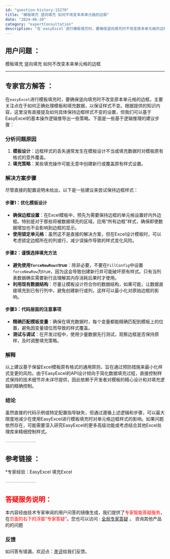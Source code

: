 ```yaml
---
id: "question-history-15270"
title: "模板填充 竖向填充 如何不改变本来单元格的边框"
date: "2024-06-20"
category: "expertConsultation"
description: "在`easyExcel`进行模板填充时，要确保竖向填充时不改变原本单元格的边框，主要关注点在于如何正确处理模板和填充数据，以保证样式不变。根据提供的知识内容，这里没有直接提及如何具体保持边框样式不变的设置，但我们可以基于EasyExcel的基本操作逻辑推导出一些策略。下面是一些基于逻辑推理的建议步骤"
---
```


## 用户问题 ： 
 模板填充 竖向填充 如何不改变本来单元格的边框  

---------------
## 专家官方解答 ：

在`easyExcel`进行模板填充时，要确保竖向填充时不改变原本单元格的边框，主要关注点在于如何正确处理模板和填充数据，以保证样式不变。根据提供的知识内容，这里没有直接提及如何具体保持边框样式不变的设置，但我们可以基于EasyExcel的基本操作逻辑推导出一些策略。下面是一些基于逻辑推理的建议步骤：

### 分析问题原因

1. **模板设计**：边框样式的丢失通常发生在模板设计不当或填充数据时对模板原有格式的意外覆盖。
2. **填充策略**：某些填充操作可能无意中创建新行或覆盖原有样式设置。

### 解决方案步骤

尽管直接的配置说明未给出，以下是一些建议来尝试保持边框样式：

#### 步骤1：优化模板设计
- **确保边框设置**：在Excel模板中，预先为需要保持边框的单元格设置好内外边框。特别是对于那些将被数据填充的区域，应用“所有边框”样式，确保即使数据增加也不会影响到边框的显示。
- **使用锁定单元格**：虽然这不是直接的解决方案，但在Excel设计模板时，可以考虑锁定边框所在的列或行，减少误操作导致的样式变化风险。

#### 步骤2：谨慎选择填充方法
- **避免使用`forceNewRow`=true**：除非必要，不要在`FillConfig`中设置`forceNewRow`为true，因为这会导致创建新行并可能破坏原有样式。只有当列表数据确实需要新行且理解其内存消耗后果时才使用。
- **利用现有数据结构**：尽量让模板设计符合你的数据结构，如果可能，让数据直接填充到已有行列中，避免创建新行或列，这样可以最小化对原始边框的影响。

#### 步骤3：代码层面的注意事项
- **精确匹配模板变量**：确保在填充数据时，每个变量都能精确匹配到模板上的位置，避免因变量错位而导致的样式覆盖。
- **测试与调试**：在开发过程中，使用少量数据先行测试，观察边框是否保持原样，及时调整填充策略。

### 解释

以上建议基于保留Excel模板原有格式的通用原则，旨在通过预防措施来最小化样式变更的风险。由于EasyExcel的API设计倾向于简化数据填充过程，直接控制样式保持的技术细节并未详尽提供，因此依赖于开发者对模板的精心设计和对填充逻辑的精确控制。

### 结论

虽然直接的代码示例或特定配置指导缺失，但通过遵循上述逻辑和步骤，可以最大限度地减少在使用EasyExcel进行模板填充时对单元格边框样式的影响。如果问题依然存在，可能需要深入研究EasyExcel的更多高级功能或考虑结合其他Excel处理库来精细控制样式。


<font color="#949494">---------------</font> 


## 参考链接 ：

*专家经验：EasyExcel 填充Excel 


 <font color="#949494">---------------</font> 
 


## <font color="#FF0000">答疑服务说明：</font> 

本内容经由技术专家审阅的用户问答的镜像生成，我们提供了<font color="#FF0000">专家智能答疑服务</font>，在<font color="#FF0000">页面的右下的浮窗”专家答疑“</font>。您也可以访问 : [全局专家答疑](https://answer.opensource.alibaba.com/docs/intro) 。 咨询其他产品的的问题

### 反馈
如问答有错漏，欢迎点：[差评](https://ai.nacos.io/user/feedbackByEnhancerGradePOJOID?enhancerGradePOJOId=15783)给我们反馈。

